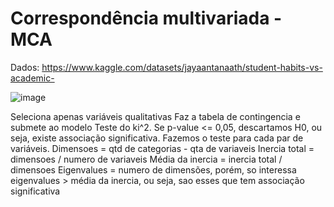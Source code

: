 # Correspondência multivariada - MCA

Dados: https://www.kaggle.com/datasets/jayaantanaath/student-habits-vs-academic-

![image](https://github.com/user-attachments/assets/b1d2670d-142f-4a85-a45c-1a1a063cdf0a)


Seleciona apenas variáveis qualitativas
Faz a tabela de contingencia e submete ao modelo
Teste do ki^2. Se p-value <= 0,05, descartamos H0, ou seja, existe associação significativa. Fazemos o teste para cada par de variáveis.
Dimensoes = qtd de categorias - qta de variaveis
Inercia total = dimensoes / numero de variaveis
Média da inercia = inercia total / dimensoes
Eigenvalues = numero de dimensões, porém, so interessa eigenvalues > média da inercia, ou seja, sao esses que tem associação significativa
